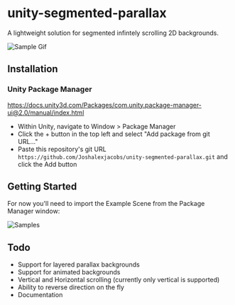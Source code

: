 # unity-segmented-parallax
A lightweight solution for segmented infintely scrolling 2D backgrounds.

![Sample Gif](https://i.imgur.com/t2zcUFQ.gif)

## Installation

### Unity Package Manager
https://docs.unity3d.com/Packages/com.unity.package-manager-ui@2.0/manual/index.html

* Within Unity, navigate to Window > Package Manager
* Click the + button in the top left and select "Add package from git URL..."
* Paste this repository's git URL `https://github.com/Joshalexjacobs/unity-segmented-parallax.git` and click the Add button

## Getting Started 

For now you'll need to import the Example Scene from the Package Manager window:

![Samples](https://i.imgur.com/qE96UrJ.png)

## Todo
   * Support for layered parallax backgrounds
   * Support for animated backgrounds
   * Vertical and Horizontal scrolling (currently only vertical is supported)
   * Ability to reverse direction on the fly
   * Documentation
